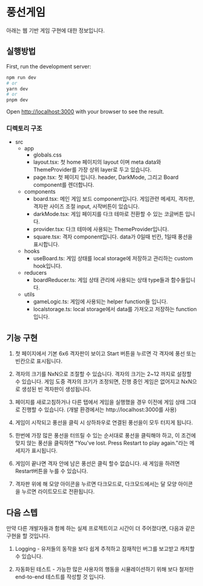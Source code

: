 # 풍선게임

아래는 웹 기반 게임 구현에 대한 정보입니다.

## 실행방법

First, run the development server:

```bash
npm run dev
# or
yarn dev
# or
pnpm dev
```

Open [http://localhost:3000](http://localhost:3000) with your browser to see the result.

### 디렉토리 구조

- src
  - app
    - globals.css
    - layout.tsx: 첫 home 페이지의 layout 이며 meta data와 ThemeProvider를 가장 상위 layer로 두고 있습니다.
    - page.tsx: 첫 페이지 입니다. header, DarkMode, 그리고 Board component를 렌더합니다.
  - components
    - board.tsx: 메인 게임 보드 component입니다. 게임관련 메세지, 격자판, 격자판 사이즈 조절 input, 시작버튼이 있습니다.
    - darkMode.tsx: 게임 페이지를 다크 테마로 전환할 수 있는 코글버튼 입니다.
    - provider.tsx: 다크 테마에 사용되는 ThemeProvider입니다.
    - square.tsx: 격자 component입니다. data가 0일때 빈칸, 1일때 풍선을 표시합니다.
  - hooks
    - useBoard.ts: 게임 상태를 local storage에 저장하고 관리하는 custom hook입니다.
  - reducers
    - boardReducer.ts: 게임 상태 관리에 사용되는 상태 type들과 함수들입니다.
  - utils
    - gameLogic.ts: 게임에 사용되는 helper function들 입니다.
    - localstorage.ts: local storage에서 data를 가져오고 저장하는 function입니다.

## 기능 구현

1. 첫 페이지에서 기본 6x6 격자판이 보이고 Start 버튼을 누르면 각 격자에 풍선 또는 빈칸으로 표시됩니다.

2. 격자의 크기를 NxN으로 조절할 수 있습니다. 격자의 크기는 2~12 까지로 설정할 수 있습니다. 게임 도중 격자의 크기가 조정되면, 진행 중인 게임은 없어지고 NxN으로 생성된 빈 격자판이 생성됩니다.

3. 페이지를 새로고침하거나 다른 탭에서 게임을 실행했을 경우 이전에 게임 상태 그대로 진행할 수 있습니다. (개발 환경에서는 http://localhost:3000를 사용)

4. 게임이 시작되고 풍선을 클릭 시 상하좌우로 연결된 풍선을이 모두 터지게 됩니다.

5. 한번에 가장 많은 풍선을 터뜨릴 수 있는 순서대로 풍선을 클릭해야 하고, 이 조건에 맞지 앉는 풍선을 클릭하면 "You've lost. Press Restart to play again."라는 메세지가 표시됩니다.

6. 게임이 끝나면 격자 안에 남은 풍선은 클릭 할수 없습니다. 새 게임을 하려면 Restart버튼을 누를 수 있습니다.

7. 격자판 위에 해 모양 아이콘을 누르면 다크모드로, 다크모드에서는 달 모양 아이콘을 누르면 라이트모드로 전환됩니다.

## 다음 스텝

만약 다른 개발자들과 함께 하는 실제 프로젝트이고 시간이 더 주어졌다면, 다음과 같은 구현을 할 것입니다.

1. Logging - 유저들의 동작을 보다 쉽게 추적하고 잠재적인 버그를 보고받고 캐치할 수 있습니다.

2. 자동화된 테스트 - 가능한 많은 사용자의 행동을 시뮬레이션하기 위해 보다 철저한 end-to-end 테스트를 작성할 것 입니다.
